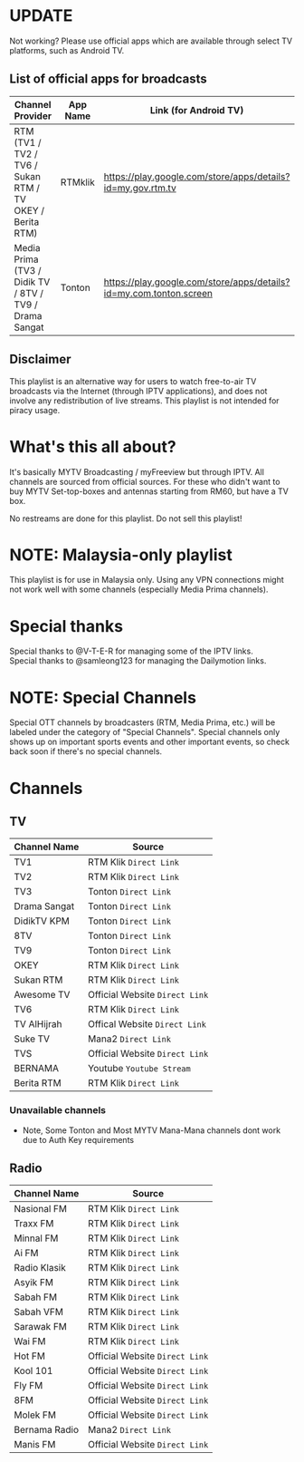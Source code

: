 # UPDATE
Not working? Please use official apps which are available through select TV platforms, such as Android TV.
## List of official apps for broadcasts
| Channel Provider | App Name | Link (for Android TV) |
|--|--|--|
| RTM (TV1 / TV2 / TV6 / Sukan RTM / TV OKEY / Berita RTM) | RTMklik | https://play.google.com/store/apps/details?id=my.gov.rtm.tv |
| Media Prima (TV3 / Didik TV / 8TV / TV9 / Drama Sangat | Tonton | https://play.google.com/store/apps/details?id=my.com.tonton.screen |
## Disclaimer
This playlist is an alternative way for users to watch free-to-air TV broadcasts via the Internet (through IPTV applications), and does not involve any redistribution of live streams. This playlist is not intended for piracy usage.

# What's this all about?
It's basically MYTV Broadcasting / myFreeview but through IPTV. All channels are sourced from official sources. For these who didn't want to buy MYTV Set-top-boxes and antennas starting from RM60, but have a TV box.  
  
No restreams are done for this playlist. Do not sell this playlist!

# NOTE: Malaysia-only playlist
This playlist is for use in Malaysia only. Using any VPN connections might not work well with some channels (especially Media Prima channels).

# Special thanks
Special thanks to @V-T-E-R for managing some of the IPTV links.  
Special thanks to @samleong123 for managing the Dailymotion links.

# NOTE: Special Channels
Special OTT channels by broadcasters (RTM, Media Prima, etc.) will be labeled under the category of "Special Channels". Special channels only shows up on important sports events and other important events, so check back soon if there's no special channels.

# Channels
## TV
| Channel Name | Source |
|--|--|
| TV1 | RTM Klik `Direct Link` |
| TV2 | RTM Klik `Direct Link` |
| TV3 | Tonton  `Direct Link` |
| Drama Sangat | Tonton  `Direct Link` |
| DidikTV KPM | Tonton  `Direct Link` |
| 8TV | Tonton  `Direct Link` |
| TV9 | Tonton  `Direct Link` |
| OKEY | RTM Klik `Direct Link` |
| Sukan RTM | RTM Klik `Direct Link` |
| Awesome TV | Official Website `Direct Link` |
| TV6 | RTM Klik `Direct Link` |
| TV AlHijrah | Offical Website `Direct Link` |
| Suke TV | Mana2 `Direct Link` | 
| TVS | Official Website `Direct Link` |
| BERNAMA | Youtube `Youtube Stream` |
| Berita RTM | RTM Klik `Direct Link` |

### Unavailable channels
 - Note, Some Tonton and Most MYTV Mana-Mana channels dont work due to Auth Key requirements

## Radio
| Channel Name | Source |
|--|--|
| Nasional FM | RTM Klik `Direct Link` |
| Traxx FM | RTM Klik `Direct Link` |
| Minnal FM | RTM Klik `Direct Link` |
| Ai FM | RTM Klik `Direct Link` |
| Radio Klasik | RTM Klik `Direct Link` |
| Asyik FM | RTM Klik `Direct Link` |
| Sabah FM | RTM Klik `Direct Link` |
| Sabah VFM | RTM Klik `Direct Link` |
| Sarawak FM | RTM Klik `Direct Link` |
| Wai FM | RTM Klik `Direct Link` |
| Hot FM | Official Website `Direct Link` |
| Kool 101 | Official Website `Direct Link` |
| Fly FM | Official Website `Direct Link` |
| 8FM | Official Website `Direct Link` |
| Molek FM | Official Website `Direct Link` |
| Bernama Radio | Mana2 `Direct Link` |
| Manis FM | Official Website `Direct Link` |
